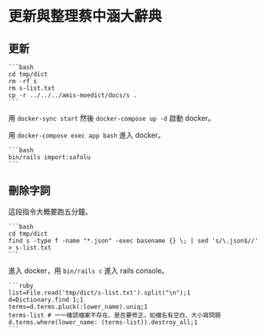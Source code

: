 # 更新與整理蔡中涵大辭典

## 更新

    ```bash
    cd tmp/dict
    rm -rf s
    rm s-list.txt
    cp -r ../../../amis-moedict/docs/s .
    ```

用 `docker-sync start` 然後 `docker-compose up -d` 啟動 docker。

用 `docker-compose exec app bash` 進入 docker。

    ```bash
    bin/rails import:safolu
    ```

## 刪除字詞

這段指令大概要跑五分鐘。

    ```bash
    cd tmp/dict
    find s -type f -name "*.json" -exec basename {} \; | sed 's/\.json$//' > s-list.txt
    ```

進入 docker，用 `bin/rails c` 進入 rails console。

    ```ruby
    list=File.read('tmp/dict/s-list.txt').split("\n");1
    d=Dictionary.find 1;1
    terms=d.terms.pluck(:lower_name).uniq;1
    terms-list # 一一確認檔案不存在、是否要修正，如檔名有空白、大小寫問題
    d.terms.where(lower_name: (terms-list)).destroy_all;1
    ```
